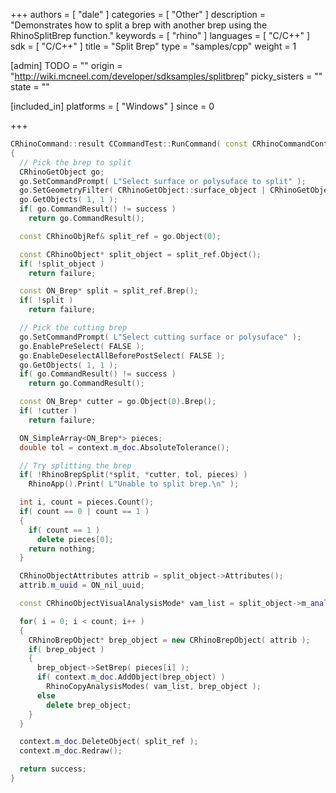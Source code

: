 +++
authors = [ "dale" ]
categories = [ "Other" ]
description = "Demonstrates how to split a brep with another brep using the RhinoSplitBrep function."
keywords = [ "rhino" ]
languages = [ "C/C++" ]
sdk = [ "C/C++" ]
title = "Split Brep"
type = "samples/cpp"
weight = 1

[admin]
TODO = ""
origin = "http://wiki.mcneel.com/developer/sdksamples/splitbrep"
picky_sisters = ""
state = ""

[included_in]
platforms = [ "Windows" ]
since = 0

+++

```cpp
CRhinoCommand::result CCommandTest::RunCommand( const CRhinoCommandContext& context )
{
  // Pick the brep to split
  CRhinoGetObject go;
  go.SetCommandPrompt( L"Select surface or polysuface to split" );
  go.SetGeometryFilter( CRhinoGetObject::surface_object | CRhinoGetObject::polysrf_object );
  go.GetObjects( 1, 1 );
  if( go.CommandResult() != success )
    return go.CommandResult();

  const CRhinoObjRef& split_ref = go.Object(0);

  const CRhinoObject* split_object = split_ref.Object();
  if( !split_object )
    return failure;

  const ON_Brep* split = split_ref.Brep();
  if( !split )
    return failure;

  // Pick the cutting brep
  go.SetCommandPrompt( L"Select cutting surface or polysuface" );
  go.EnablePreSelect( FALSE );
  go.EnableDeselectAllBeforePostSelect( FALSE );
  go.GetObjects( 1, 1 );
  if( go.CommandResult() != success )
    return go.CommandResult();

  const ON_Brep* cutter = go.Object(0).Brep();
  if( !cutter )
    return failure;

  ON_SimpleArray<ON_Brep*> pieces;
  double tol = context.m_doc.AbsoluteTolerance();

  // Try splitting the brep
  if( !RhinoBrepSplit(*split, *cutter, tol, pieces) )
    RhinoApp().Print( L"Unable to split brep.\n" );

  int i, count = pieces.Count();
  if( count == 0 | count == 1 )
  {
    if( count == 1 )
      delete pieces[0];
    return nothing;
  }

  CRhinoObjectAttributes attrib = split_object->Attributes();
  attrib.m_uuid = ON_nil_uuid;

  const CRhinoObjectVisualAnalysisMode* vam_list = split_object->m_analysis_mode_list;

  for( i = 0; i < count; i++ )
  {
    CRhinoBrepObject* brep_object = new CRhinoBrepObject( attrib );
    if( brep_object )
    {
      brep_object->SetBrep( pieces[i] );
      if( context.m_doc.AddObject(brep_object) )
        RhinoCopyAnalysisModes( vam_list, brep_object );
      else
        delete brep_object;
    }
  }

  context.m_doc.DeleteObject( split_ref );
  context.m_doc.Redraw();

  return success;
}
```
